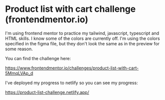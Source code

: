# Product list with cart challenge (frontendmentor.io)

I'm using frontend mentor to practice my tailwind, javascript, typescript and HTML skills. I know some of the colors are currently off. I'm using the colors specified in the figma file, but they don't look the same as in the preview for some reason.

You can find the challenge here: 

https://www.frontendmentor.io/challenges/product-list-with-cart-5MmqLVAp_d

I've deployed my progress to netlify so you can see my progress: 

https://product-list-challenge.netlify.app/